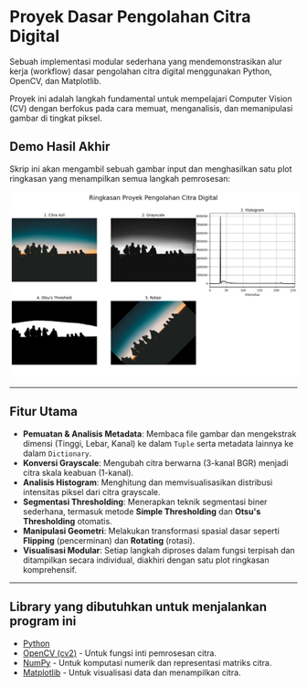 # Proyek Dasar Pengolahan Citra Digital

Sebuah implementasi modular sederhana yang mendemonstrasikan alur kerja (workflow) dasar pengolahan citra digital menggunakan Python, OpenCV, dan Matplotlib.

Proyek ini adalah langkah fundamental untuk mempelajari Computer Vision (CV) dengan berfokus pada cara memuat, menganalisis, dan memanipulasi gambar di tingkat piksel.

## Demo Hasil Akhir

Skrip ini akan mengambil sebuah gambar input dan menghasilkan satu plot ringkasan yang menampilkan semua langkah pemrosesan:

![Contoh Hasil Proyek](https://github.com/feyon/adv-computer-vision/blob/main/output/ringkasan-project-pengolahan-citra-digital.png)


---

## Fitur Utama

* **Pemuatan & Analisis Metadata**: Membaca file gambar dan mengekstrak dimensi (Tinggi, Lebar, Kanal) ke dalam `Tuple` serta metadata lainnya ke dalam `Dictionary`.
* **Konversi Grayscale**: Mengubah citra berwarna (3-kanal BGR) menjadi citra skala keabuan (1-kanal).
* **Analisis Histogram**: Menghitung dan memvisualisasikan distribusi intensitas piksel dari citra grayscale.
* **Segmentasi Thresholding**: Menerapkan teknik segmentasi biner sederhana, termasuk metode **Simple Thresholding** dan **Otsu's Thresholding** otomatis.
* **Manipulasi Geometri**: Melakukan transformasi spasial dasar seperti **Flipping** (pencerminan) dan **Rotating** (rotasi).
* **Visualisasi Modular**: Setiap langkah diproses dalam fungsi terpisah dan ditampilkan secara individual, diakhiri dengan satu plot ringkasan komprehensif.

---

## Library yang dibutuhkan untuk menjalankan program ini

* [Python](https://www.python.org/)
* [OpenCV (cv2)](https://opencv.org/) - Untuk fungsi inti pemrosesan citra.
* [NumPy](https://numpy.org/) - Untuk komputasi numerik dan representasi matriks citra.
* [Matplotlib](https://matplotlib.org/) - Untuk visualisasi data dan menampilkan citra.